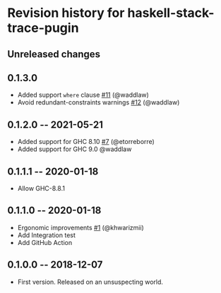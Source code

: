 # Revision history for haskell-stack-trace-pugin

## Unreleased changes

## 0.1.3.0

- Added support `where` clause [#11](https://github.com/waddlaw/haskell-stack-trace-plugin/pull/11) (@waddlaw)
- Avoid redundant-constraints warnings [#12](https://github.com/waddlaw/haskell-stack-trace-plugin/pull/12) (@waddlaw)

## 0.1.2.0 -- 2021-05-21

- Added support for GHC 8.10 [#7](https://github.com/waddlaw/haskell-stack-trace-plugin/pull/7) (@etorreborre)
- Added support for GHC 9.0 @waddlaw

## 0.1.1.1 -- 2020-01-18

- Allow GHC-8.8.1

## 0.1.1.0 -- 2020-01-18

- Ergonomic improvements [#1](https://github.com/waddlaw/haskell-stack-trace-plugin/pull/1) (@khwarizmii)
- Add Integration test
- Add GitHub Action

## 0.1.0.0 -- 2018-12-07

- First version. Released on an unsuspecting world.
